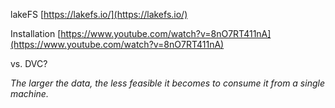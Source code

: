 
lakeFS
[https://lakefs.io/](https://lakefs.io/)

Installation
[https://www.youtube.com/watch?v=8nO7RT411nA](https://www.youtube.com/watch?v=8nO7RT411nA)

vs. DVC?

_The larger the data, the less feasible it becomes to consume it from a single machine._
